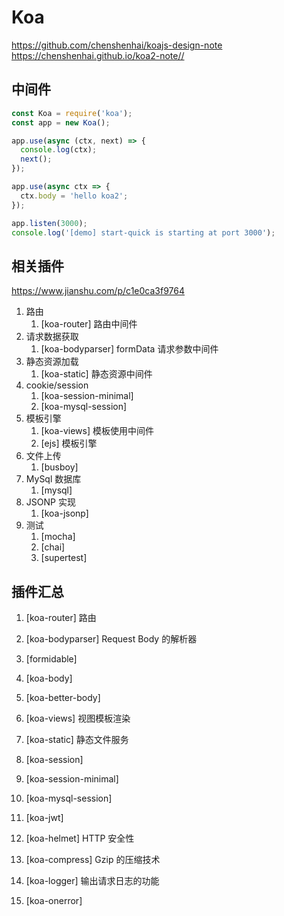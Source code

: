 # Koa

https://github.com/chenshenhai/koajs-design-note
https://chenshenhai.github.io/koa2-note//

## 中间件

```js
const Koa = require('koa');
const app = new Koa();

app.use(async (ctx, next) => {
  console.log(ctx);
  next();
});

app.use(async ctx => {
  ctx.body = 'hello koa2';
});

app.listen(3000);
console.log('[demo] start-quick is starting at port 3000');
```

## 相关插件

https://www.jianshu.com/p/c1e0ca3f9764

1.  路由
    1.  [koa-router] 路由中间件
2.  请求数据获取
    1.  [koa-bodyparser] formData 请求参数中间件
3.  静态资源加载
    1.  [koa-static] 静态资源中间件
4.  cookie/session
    1.  [koa-session-minimal]
    2.  [koa-mysql-session]
5.  模板引擎
    1.  [koa-views] 模板使用中间件
    2.  [ejs] 模板引擎
6.  文件上传
    1.  [busboy]
7.  MySql 数据库
    1.  [mysql]
8.  JSONP 实现
    1.  [koa-jsonp]
9.  测试
    1.  [mocha]
    2.  [chai]
    3.  [supertest]

## 插件汇总

1.  [koa-router] 路由

2.  [koa-bodyparser] Request Body 的解析器
3.  [formidable]
4.  [koa-body]
5.  [koa-better-body]

6.  [koa-views] 视图模板渲染

7.  [koa-static] 静态文件服务

8.  [koa-session]
9.  [koa-session-minimal]
10. [koa-mysql-session]

11. [koa-jwt]

12. [koa-helmet] HTTP 安全性

13. [koa-compress] Gzip 的压缩技术

14. [koa-logger] 输出请求日志的功能

15. [koa-onerror]
